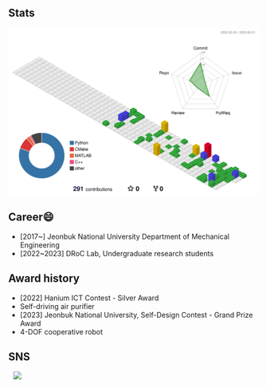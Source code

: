 ## Stats
<!--![Hyounjun's GitHub stats](https://github-readme-stats.vercel.app/api?username=hyounjun-oh&show_icons=true&theme=blueberry)-->
![](./profile-3d-contrib/profile-gitblock.svg)
## Career😄

- [2017~] Jeonbuk National University Department of Mechanical Engineering
- [2022~2023] DRoC Lab, Undergraduate research students

## Award history

- [2022] Hanium ICT Contest - Silver Award
-   Self-driving air purifier
- [2023] Jeonbuk National University, Self-Design Contest - Grand Prize Award
-   4-DOF cooperative robot



## SNS
<a href="https://www.instagram.com/5oohj/">
    <img 
        src="http://img.shields.io/badge/-222222?style=flat&logo=instagram&link=https://www.instagram.com/5oohj/"
        style="height : auto; margin-left : 10px; margin-right : 10px;"/>
</a>
<!--

**Hyounjun-Oh/hyounjun-oh** is a ✨ _special_ ✨ repository because its `README.md` (this file) appears on your GitHub profile.

Here are some ideas to get you started:

- 🔭 I’m currently working on ...
- 🌱 I’m currently learning ...
- 👯 I’m looking to collaborate on ...
- 🤔 I’m looking for help with ...
- 💬 Ask me about ...
- 📫 How to reach me: ...
- 😄 Pronouns: ...
- ⚡ Fun fact: ...
-->
